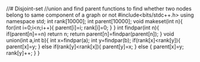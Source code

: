 //# Disjoint-set
//union and find parent functions to find whether two nodes belong to same component of a graph or not 
#include<bits/stdc++.h>
using namespace std;
int rank[10000];
int parent[10000];
void makeset(int n){
    for(int i=0;i<n;i++){
        parent[i]=i;
        rank[i]=0;
    }
}
int  findpar(int n){
    if(parent[n]==n) return n;
    return parent[n]=findpar(parent[n]);
}
void union(int a,int b){
    int x=findpar(a);
    int y=findpar(b);
    if(rank[x]<rank[y]){
        parent[x]=y;
    }
    else if(rank[y]<rank[x]){
        parent[y]=x;
    }
    else {
        parent[x]=y;
        rank[y]++;
            }
}
